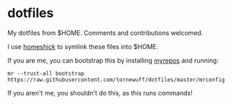 dotfiles
========

My dotfiles from $HOME. Comments and contributions welcomed.

I use [homeshick](https://github.com/andsens/homeshick) to symlink these files into $HOME.

If you are me, you can bootstrap this by installing
[myrepos](http://myrepos.branchable.com/) and running:

```
mr --trust-all bootstrap https://raw.githubusercontent.com/tornewuff/dotfiles/master/mrconfig
```

If you aren't me, you shouldn't do this, as this runs commands!
